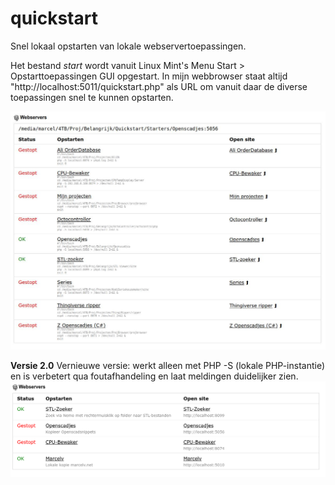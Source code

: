 # quickstart
Snel lokaal opstarten van lokale webservertoepassingen.

Het bestand <em>start</em> wordt vanuit Linux Mint's Menu Start > Opstarttoepassingen GUI opgestart. In mijn webbrowser staat altijd "http://localhost:5011/quickstart.php" als URL om vanuit daar de diverse toepassingen snel te kunnen opstarten.

![Schermafdruk](https://github.com/M4rc3lv/quickstart/blob/main/Screenshot/Schermafdruk.jpg?raw=true)

**Versie 2.0**
Vernieuwe versie: werkt alleen met PHP -S (lokale PHP-instantie) en is verbetert qua foutafhandeling en laat meldingen duidelijker zien.
![Schermafdruk](https://raw.githubusercontent.com/M4rc3lv/quickstart/main/Screenshot/Versie2.png)


